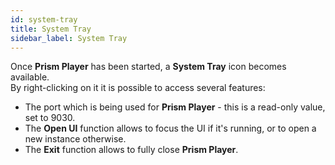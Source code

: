 ```yaml
---
id: system-tray
title: System Tray
sidebar_label: System Tray
---
```


Once **Prism Player** has been started, a **System Tray** icon becomes available.  
By right-clicking on it it is possible to access several features:

- The port which is being used for **Prism Player** - this is a read-only value, set to 9030.
- The **Open UI** function allows to focus the UI if it's running, or to open a new instance otherwise.
- The **Exit** function allows to fully close **Prism Player**.